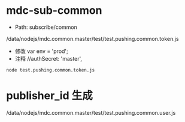 
# mdc-sub-common
- Path: subscribe/common


/data/nodejs/mdc.common.master/test/test.pushing.common.token.js

- 修改 var env = 'prod';
- 注释 //authSecret: 'master',

```
node test.pushing.common.token.js
```
# publisher_id 生成
/data/nodejs/mdc.common.master/test/test.pushing.common.user.js
